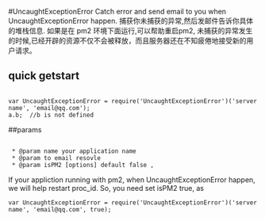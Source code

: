#UncaughtExceptionError
Catch error and send email to you when UncaughtExceptionError happen.
捕获你未捕获的异常,然后发邮件告诉你具体的堆栈信息.
如果是在 pm2 环境下面运行,可以帮助重启pm2, 未捕获的异常发生的时候,已经开辟的资源不仅不会被释放，而且服务器还在不知疲倦地接受新的用户请求。



## quick getstart

```

var UncaughtExceptionError = require('UncaughtExceptionError')('server name', 'email@qq.com');
a.b;  //b is not defined
```

##params

```

 * @param name your application name
 * @param to email resovle
 * @param isPM2 [options] default false ,
```

If your appliction running with pm2, when UncaughtExceptionError happen, we will help restart proc_id.
So, you need set isPM2 true, as

```
var UncaughtExceptionError = require('UncaughtExceptionError')('server name', 'email@qq.com', true);
```